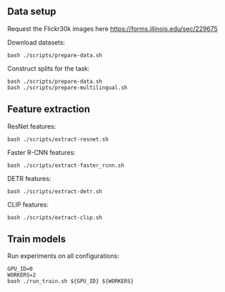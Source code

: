 ## Data setup

Request the Flickr30k images here
https://forms.illinois.edu/sec/229675


Download datasets:
```
bash ./scripts/prepare-data.sh
```

Construct splits for the task:
```
bash ./scripts/prepare-data.sh
bash ./scripts/prepare-multilingual.sh
```

## Feature extraction

ResNet features:
```
bash ./scripts/extract-resnet.sh
```

Faster R-CNN features:
```
bash ./scripts/extract-faster_rcnn.sh
```

DETR features:
```
bash ./scripts/extract-detr.sh
```

CLIP features:
```
bash ./scripts/extract-clip.sh
```

## Train models

Run experiments on all configurations:
```
GPU_ID=0
WORKERS=2
bash ./run_train.sh ${GPU_ID} ${WORKERS}
```

